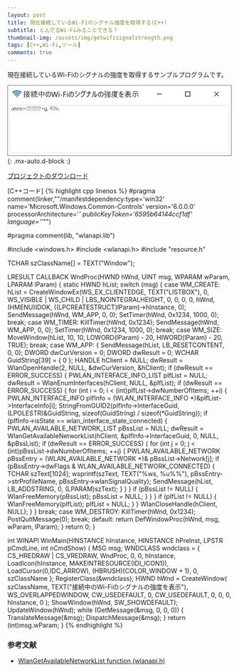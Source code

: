 ```yaml
---
layout: post
title: 現在接続しているWi-Fiのシグナル強度を取得する(C++)
subtitle: とんでるWi-Fiみることできる？
thumbnail-img: /assets/img/getwifisignalstrength.png
tags: [C++,Wi-Fi,ツール]
comments: true
---
```


現在接続しているWi-Fiのシグナルの強度を取得するサンプルプログラムです。

![](/assets/img/getwifisignalstrength.png){: .mx-auto.d-block :}

[プロジェクトのダウンロード](https://github.com/kenjinote/GetWiFiSignalStrength/archive/master.zip)

[C++コード]
{% highlight cpp linenos %}
#pragma comment(linker,"\"/manifestdependency:type='win32' name='Microsoft.Windows.Common-Controls' version='6.0.0.0' processorArchitecture='*' publicKeyToken='6595b64144ccf1df' language='*'\"")

#pragma comment(lib, "wlanapi.lib")

#include <windows.h>
#include <wlanapi.h>
#include "resource.h"

TCHAR szClassName[] = TEXT("Window");

LRESULT CALLBACK WndProc(HWND hWnd, UINT msg, WPARAM wParam, LPARAM lParam)
{
  static HWND hList;
  switch (msg)
  {
  case WM_CREATE:
    hList = CreateWindowEx(WS_EX_CLIENTEDGE, TEXT("LISTBOX"), 0, WS_VISIBLE | WS_CHILD | LBS_NOINTEGRALHEIGHT, 0, 0, 0, 0, hWnd, (HMENU)IDOK, ((LPCREATESTRUCT)lParam)->hInstance, 0);
    SendMessage(hWnd, WM_APP, 0, 0);
    SetTimer(hWnd, 0x1234, 1000, 0);
    break;
  case WM_TIMER:
    KillTimer(hWnd, 0x1234);
    SendMessage(hWnd, WM_APP, 0, 0);
    SetTimer(hWnd, 0x1234, 1000, 0);
    break;
  case WM_SIZE:
    MoveWindow(hList, 10, 10, LOWORD(lParam) - 20, HIWORD(lParam) - 20, TRUE);
    break;
  case WM_APP:
    {
      SendMessage(hList, LB_RESETCONTENT, 0, 0);
      DWORD dwCurVersion = 0;
      DWORD dwResult = 0;
      WCHAR GuidString[39] = { 0 };
      HANDLE hClient = NULL;
      dwResult = WlanOpenHandle(2, NULL, &dwCurVersion, &hClient);
      if (dwResult == ERROR_SUCCESS)
      {
        PWLAN_INTERFACE_INFO_LIST pIfList = NULL;
        dwResult = WlanEnumInterfaces(hClient, NULL, &pIfList);
        if (dwResult == ERROR_SUCCESS)
        {
          for (int i = 0; i < (int)pIfList->dwNumberOfItems; ++i)
          {
            PWLAN_INTERFACE_INFO pIfInfo = (WLAN_INTERFACE_INFO *)&pIfList->InterfaceInfo[i];
            StringFromGUID2(pIfInfo->InterfaceGuid, (LPOLESTR)&GuidString, sizeof(GuidString) / sizeof(*GuidString));
            if (pIfInfo->isState == wlan_interface_state_connected)
            {
              PWLAN_AVAILABLE_NETWORK_LIST pBssList = NULL;
              dwResult = WlanGetAvailableNetworkList(hClient, &pIfInfo->InterfaceGuid, 0, NULL, &pBssList);
              if (dwResult == ERROR_SUCCESS)
              {
                for (int j = 0; j < (int)pBssList->dwNumberOfItems; ++j)
                {
                  PWLAN_AVAILABLE_NETWORK pBssEntry = (WLAN_AVAILABLE_NETWORK *)& pBssList->Network[j];
                  if (pBssEntry->dwFlags & WLAN_AVAILABLE_NETWORK_CONNECTED)
                  {
                    TCHAR szText[1024];
                    wsprintf(szText, TEXT("%ws, %u%%"), pBssEntry->strProfileName, pBssEntry->wlanSignalQuality);
                    SendMessage(hList, LB_ADDSTRING, 0, (LPARAM)szText);
                  }
                }
              }
              if (pBssList != NULL)
              {
                WlanFreeMemory(pBssList);
                pBssList = NULL;
              }
            }
          }
          if (pIfList != NULL)
          {
            WlanFreeMemory(pIfList);
            pIfList = NULL;
          }
        }
        WlanCloseHandle(hClient, NULL);
      }
    }
    break;
  case WM_DESTROY:
    KillTimer(hWnd, 0x1234);
    PostQuitMessage(0);
    break;
  default:
    return DefWindowProc(hWnd, msg, wParam, lParam);
  }
  return 0;
}

int WINAPI WinMain(HINSTANCE hInstance, HINSTANCE hPreInst, LPSTR pCmdLine, int nCmdShow)
{
  MSG msg;
  WNDCLASS wndclass = {
    CS_HREDRAW | CS_VREDRAW,
    WndProc,
    0,
    0,
    hInstance,
    LoadIcon(hInstance, MAKEINTRESOURCE(IDI_ICON1)),
    LoadCursor(0,IDC_ARROW),
    (HBRUSH)(COLOR_WINDOW + 1),
    0,
    szClassName
  };
  RegisterClass(&wndclass);
  HWND hWnd = CreateWindow(
    szClassName,
    TEXT("接続中のWi-Fiのシグナルの強度を表示"),
    WS_OVERLAPPEDWINDOW,
    CW_USEDEFAULT,
    0,
    CW_USEDEFAULT,
    0,
    0,
    0,
    hInstance,
    0
  );
  ShowWindow(hWnd, SW_SHOWDEFAULT);
  UpdateWindow(hWnd);
  while (GetMessage(&msg, 0, 0, 0))
  {
    TranslateMessage(&msg);
    DispatchMessage(&msg);
  }
  return (int)msg.wParam;
}
{% endhighlight %}

### 参考文献
- [WlanGetAvailableNetworkList function (wlanapi.h)](https://docs.microsoft.com/en-us/windows/win32/api/wlanapi/nf-wlanapi-wlangetavailablenetworklist)
